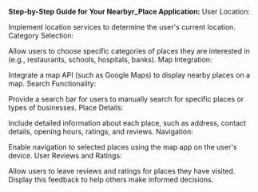 **Step-by-Step Guide for Your Nearbyr_Place Application:**
User Location:

Implement location services to determine the user's current location.
Category Selection:

Allow users to choose specific categories of places they are interested in (e.g., restaurants, schools, hospitals, banks).
Map Integration:

Integrate a map API (such as Google Maps) to display nearby places on a map.
Search Functionality:

Provide a search bar for users to manually search for specific places or types of businesses.
Place Details:

Include detailed information about each place, such as address, contact details, opening hours, ratings, and reviews.
Navigation:

Enable navigation to selected places using the map app on the user's device.
User Reviews and Ratings:

Allow users to leave reviews and ratings for places they have visited. Display this feedback to help others make informed decisions.

